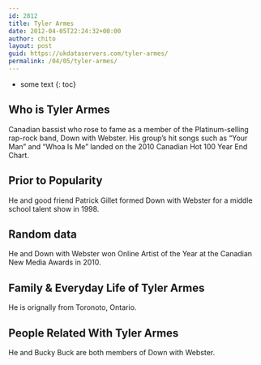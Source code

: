 ```yaml
---
id: 2812
title: Tyler Armes
date: 2012-04-05T22:24:32+00:00
author: chito
layout: post
guid: https://ukdataservers.com/tyler-armes/
permalink: /04/05/tyler-armes/
---
```


* some text
{: toc}
          
          
## Who is  Tyler Armes
                  
                  
                  
Canadian bassist who rose to fame as a member of the Platinum-selling rap-rock band, Down with Webster. His group&#8217;s hit songs such as &#8220;Your Man&#8221; and &#8220;Whoa Is Me&#8221; landed on the 2010 Canadian Hot 100 Year End Chart.
                  
                
                
                
## Prior to Popularity 
                  
                  
                  
He and good friend Patrick Gillet formed Down with Webster for a middle school talent show in 1998.
                  
                
                
                
## Random data 
                  
                  
                  
He and Down with Webster won Online Artist of the Year at the Canadian New Media Awards in 2010.
                  
                
                
                
## Family & Everyday Life of Tyler Armes
                  
                  
                  
He is orignally from Toronoto, Ontario.
                  
                
                
                
## People Related With  Tyler Armes
                  
                  
                  
He and Bucky Buck are both members of Down with Webster.
                  
                
              
            
          
          
          
    
    
  
